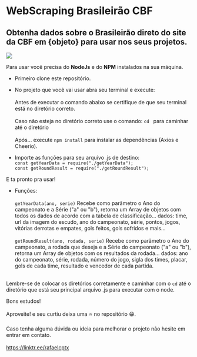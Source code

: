 # WebScraping Brasileirão CBF
## Obtenha dados sobre o Brasileirão direto do site da CBF em {objeto} para usar nos seus projetos.

<img src="https://user-images.githubusercontent.com/109367845/212968375-2cd92c70-52a6-4fcc-b16b-c646865c3e83.png"/>

Para usar você precisa do **NodeJs** e do **NPM** instalados na sua máquina.

- Primeiro clone este repositório.

- No projeto que você vai usar abra seu terminal e execute: <br><br>
Antes de executar o comando abaixo se certifique de que seu terminal está no diretório correto.<br><br>
Caso não esteja no diretório correto use o comando: ```cd ``` para caminhar até o diretório<br><br>
   Após... execute ```npm install``` para instalar as dependências (Axios e Cheerio).

- Importe as funções para seu arquivo .js de destino: <br>
    ```const getYearData = require("./getYearData");``` <br>
    ```const getRoundResult = require("./getRoundResult");```

E ta pronto pra usar!<br>
- Funções: <br><br>
```getYearData(ano, serie)``` Recebe como parâmetro o Ano do campeonato e a Série ("a" ou "b"), retorna um Array de objetos com todos os dados de acordo com a tabela de classificação... dados: time, url da imagem do escudo, ano do campeonato, série, pontos, jogos, vitórias derrotas e empates, gols feitos, gols sofridos e mais...<br><br>
```getRoundResult(ano, rodada, serie)``` Recebe como parâmetro o Ano do campeonato, a rodada que deseja e a Série do campeonato ("a" ou "b"), retorna um Array de objetos com os resultados da rodada... dados: ano do campeonato, série, rodada, número do jogo, sigla dos times, placar, gols de cada time, resultado e vencedor de cada partida.<br><br>

Lembre-se de colocar os diretórios corretamente e caminhar com o ```cd``` até o diretório que está seu principal arquivo .js para executar com o node.

Bons estudos!<br><br>
Aproveite! e seu curtiu deixa uma ⭐ no repositório 😁.<br><br>
Caso tenha alguma dúvida ou ideia para melhorar o projeto não hesite em entrar em contato.<br><br>
https://linktr.ee/rafaelcptx

